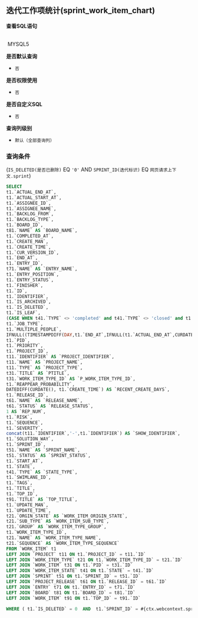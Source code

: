 ## 迭代工作项统计(sprint_work_item_chart) <!-- {docsify-ignore-all} -->



<p class="panel-title"><b>查看SQL语句</b></p>
<br>

<el-row>
&nbsp;<el-tag @click="MYSQL5 = true">MYSQL5</el-tag>
</el-row>

<br>
<p class="panel-title"><b>是否默认查询</b></p>

* `否`

<p class="panel-title"><b>是否权限使用</b></p>

* `否`

<p class="panel-title"><b>是否自定义SQL</b></p>

* `否`

<p class="panel-title"><b>查询列级别</b></p>

* `默认（全部查询列）`



### 查询条件

(`IS_DELETED(是否已删除)` EQ `'0'` AND `SPRINT_ID(迭代标识)` EQ `网页请求上下文.sprint`)





<el-dialog v-model="MYSQL5" title="MYSQL5">

```sql
SELECT
t1.`ACTUAL_END_AT`,
t1.`ACTUAL_START_AT`,
t1.`ASSIGNEE_ID`,
t1.`ASSIGNEE_NAME`,
t1.`BACKLOG_FROM`,
t1.`BACKLOG_TYPE`,
t1.`BOARD_ID`,
t81.`NAME` AS `BOARD_NAME`,
t1.`COMPLETED_AT`,
t1.`CREATE_MAN`,
t1.`CREATE_TIME`,
t1.`CUR_VERSION_ID`,
t1.`END_AT`,
t1.`ENTRY_ID`,
t71.`NAME` AS `ENTRY_NAME`,
t1.`ENTRY_POSITION`,
t1.`ENTRY_STATUS`,
t1.`FINISHER`,
t1.`ID`,
t1.`IDENTIFIER`,
t1.`IS_ARCHIVED`,
t1.`IS_DELETED`,
t1.`IS_LEAF`,
(CASE WHEN t41.`TYPE` <> 'completed' and t41.`TYPE` <> 'closed' and t1.`END_AT` < CURDATE() THEN 1 else 0 END) AS `IS_OVERTIME`,
t1.`JOB_TYPE`,
t1.`MULTIPLE_PEOPLE`,
IFNULL((TIMESTAMPDIFF(DAY,t1.`END_AT`,IFNULL(t1.`ACTUAL_END_AT`,CURDATE()))),NULL) AS `OVERDUE_TIME`,
t1.`PID`,
t1.`PRIORITY`,
t1.`PROJECT_ID`,
t11.`IDENTIFIER` AS `PROJECT_IDENTIFIER`,
t11.`NAME` AS `PROJECT_NAME`,
t11.`TYPE` AS `PROJECT_TYPE`,
t31.`TITLE` AS `PTITLE`,
t31.`WORK_ITEM_TYPE_ID` AS `P_WORK_ITEM_TYPE_ID`,
t1.`REAPPEAR_PROBABILITY`,
DATEDIFF(CURDATE(), t1.`CREATE_TIME`) AS `RECENT_CREATE_DAYS`,
t1.`RELEASE_ID`,
t61.`NAME` AS `RELEASE_NAME`,
t61.`STATUS` AS `RELEASE_STATUS`,
1 AS `REP_NUM`,
t1.`RISK`,
t1.`SEQUENCE`,
t1.`SEVERITY`,
concat(t11.`IDENTIFIER`,'-',t1.`IDENTIFIER`) AS `SHOW_IDENTIFIER`,
t1.`SOLUTION_WAY`,
t1.`SPRINT_ID`,
t51.`NAME` AS `SPRINT_NAME`,
t51.`STATUS` AS `SPRINT_STATUS`,
t1.`START_AT`,
t1.`STATE`,
t41.`TYPE` AS `STATE_TYPE`,
t1.`SWIMLANE_ID`,
t1.`TAGS`,
t1.`TITLE`,
t1.`TOP_ID`,
t91.`TITLE` AS `TOP_TITLE`,
t1.`UPDATE_MAN`,
t1.`UPDATE_TIME`,
t21.`ORGIN_STATE` AS `WORK_ITEM_ORIGIN_STATE`,
t21.`SUB_TYPE` AS `WORK_ITEM_SUB_TYPE`,
t21.`GROUP` AS `WORK_ITEM_TYPE_GROUP`,
t1.`WORK_ITEM_TYPE_ID`,
t21.`NAME` AS `WORK_ITEM_TYPE_NAME`,
t21.`SEQUENCE` AS `WORK_ITEM_TYPE_SEQUENCE`
FROM `WORK_ITEM` t1 
LEFT JOIN `PROJECT` t11 ON t1.`PROJECT_ID` = t11.`ID` 
LEFT JOIN `WORK_ITEM_TYPE` t21 ON t1.`WORK_ITEM_TYPE_ID` = t21.`ID` 
LEFT JOIN `WORK_ITEM` t31 ON t1.`PID` = t31.`ID` 
LEFT JOIN `WORK_ITEM_STATE` t41 ON t1.`STATE` = t41.`ID` 
LEFT JOIN `SPRINT` t51 ON t1.`SPRINT_ID` = t51.`ID` 
LEFT JOIN `PROJECT_RELEASE` t61 ON t1.`RELEASE_ID` = t61.`ID` 
LEFT JOIN `ENTRY` t71 ON t1.`ENTRY_ID` = t71.`ID` 
LEFT JOIN `BOARD` t81 ON t1.`BOARD_ID` = t81.`ID` 
LEFT JOIN `WORK_ITEM` t91 ON t1.`TOP_ID` = t91.`ID` 

WHERE ( t1.`IS_DELETED` = 0  AND  t1.`SPRINT_ID` = #{ctx.webcontext.sprint} )
```

</el-dialog>

<script>
 const { createApp } = Vue
  createApp({
    data() {
      return {
                MYSQL5 : false
        
      }
    },
    methods: {
    }
  }).use(ElementPlus).mount('#app')
</script>